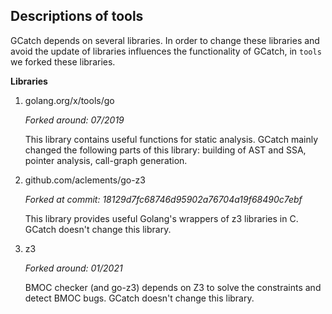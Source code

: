 ## Descriptions of tools

GCatch depends on several libraries. In order to change these libraries and
avoid the update of libraries influences the functionality of GCatch, 
in `tools` we forked these libraries.

**Libraries**
1. golang.org/x/tools/go
   
   _Forked around: 07/2019_
   
   This library contains useful functions for static analysis. 
   GCatch mainly changed the following parts of this library:
   building of AST and SSA, pointer analysis, call-graph generation.

2. github.com/aclements/go-z3
   
   _Forked at commit: 18129d7fc68746d95902a76704a19f68490c7ebf_
   
   This library provides useful Golang's wrappers of z3 libraries in C. 
   GCatch doesn't change this library.
   
3. z3 

   _Forked around: 01/2021_

    BMOC checker (and go-z3) depends on Z3 to solve the constraints 
    and detect BMOC bugs.
    GCatch doesn't change this library.